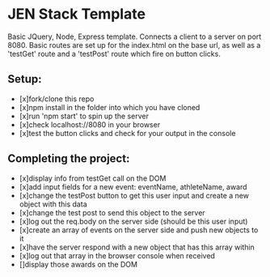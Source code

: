 JEN Stack Template
==================

Basic JQuery, Node, Express template. Connects a client to a server on port 8080. Basic routes are set up for the index.html on the base url, as well as a 'testGet' route and a 'testPost' route which fire on button clicks.

Setup:
-----
* [x]fork/clone this repo
* [x]npm install in the folder into which you have cloned
* [x]run 'npm start' to spin up the server
* [x]check localhost://8080 in your browser
* [x]test the button clicks and check for your output in the console

Completing the project:
----------------------
* [x]display info from testGet call on the DOM
* [x]add input fields for a new event: eventName, athleteName, award
* [x]change the testPost button to get this user input and create a new object with this data
* [x]change the test post to send this object to the server
* [x]log out the req.body on the server side (should be this user input)
* [x]create an array of events on the server side and push new objects to it
* [x]have the server respond with a new object that has this array within
* [x]log out that array in the browser console when received
* []display those awards on the DOM
